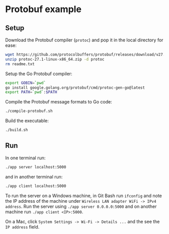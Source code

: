 # Protobuf example

## Setup

Download the Protobuf compiler (`protoc`) and pop it in the local directory for ease:

```bash
wget https://github.com/protocolbuffers/protobuf/releases/download/v27.1/protoc-27.1-linux-x86_64.zip
unzip protoc-27.1-linux-x86_64.zip -d protoc
rm readme.txt
```

Setup the Go Protobuf compiler:

```bash
export GOBIN=`pwd`
go install google.golang.org/protobuf/cmd/protoc-gen-go@latest
export PATH=`pwd`:$PATH
```

Compile the Protobuf message formats to Go code:

```bash
./compile-protobuf.sh
```

Build the executable:

```bash
./build.sh
```

## Run

In one terminal run:

```bash
./app server localhost:5000
```

and in another terminal run:

```bash
./app client localhost:5000

```

To run the server on a Windows machine, in Git Bash run `ifconfig` and note the IP address of the machine under `Wireless LAN adapter WiFi -> IPv4 address`. Run the server using `./app server 0.0.0.0:5000` and on another machine run `./app client <IP>:5000`.

On a Mac, click `System Settings -> Wi-Fi -> Details ...` and the see the `IP address` field.